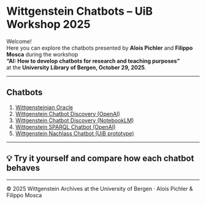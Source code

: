 # Wittgenstein Chatbots – UiB Workshop 2025

Welcome!  
Here you can explore the chatbots presented by **Alois Pichler** and **Filippo Mosca** during the workshop  
**“AI: How to develop chatbots for research and teaching purposes”**  
at the **University Library of Bergen, October 29, 2025**.

---

## Chatbots

1. [Wittgensteinian Oracle](https://filippomosca.github.io/wittgensteinian-oracle/)
2. [Wittgenstein Chatbot Discovery (OpenAI)](https://chatgpt.com/g/g-68bfeead78e48191a44b6f787a28872c-wittgenstein-discovery-chatbot)
3. [Wittgenstein Chatbot Discovery (NotebookLM)]()
4. [Wittgenstein SPARQL Chatbot (OpenAI)](https://chatgpt.com/g/g-68b55562fda48191800bdfcc22c3e557-wittgenstein-sparql-chatbot)
5. [Wittgenstein Nachlass Chatbot (UiB prototype)](https://notebooklm.google.com/notebook/b19586a6-c7ba-4440-a168-b3d6ed95a23e)

---

## 💡 Try it yourself and compare how each chatbot behaves

---

© 2025 Wittgenstein Archives at the University of Bergen · Alois Pichler & Filippo Mosca
